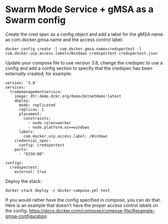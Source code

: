 # Swarm Mode Service + gMSA as a Swarm config

Create the cred spec as a config object and add a label for the gMSA name as com.docker.gmsa.name and the access control label:

```
docker config create -l com.docker.gmsa.name=credspectest -l com.docker.ucp.access.label=/Windows credspectest credspectest.json
```

Update your compose file to use version 3.8, change the credspec to use a config and add a config section to specify that the credspec has been externally created; for example:

```
version: '3.8'
services:
  trademanagementservice:
    image: dtr.demo.dckr.org/demo/dotnetdemo:latest
    deploy:
      mode: replicated
      replicas: 1
      placement:
        constraints:
          - node.role==worker
          - node.platform.os==windows
      labels:
        com.docker.ucp.access.label: /Windows
    credential_spec:
      config: credspectest
    ports:
      - "8150:80"

configs:
  credspectest:
    external: true
```

Deploy the stack:

```
docker stack deploy -c docker-compose.yml test
```

If you would rather have the config specified in compose, you can do that.  Here is an example that doesn't have the proper access control labels on the config: https://docs.docker.com/compose/compose-file/#example-gmsa-configuration
